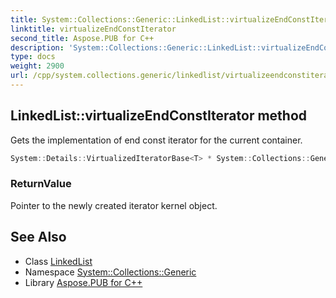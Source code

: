 ```yaml
---
title: System::Collections::Generic::LinkedList::virtualizeEndConstIterator method
linktitle: virtualizeEndConstIterator
second_title: Aspose.PUB for C++
description: 'System::Collections::Generic::LinkedList::virtualizeEndConstIterator method. Gets the implementation of end const iterator for the current container in C++.'
type: docs
weight: 2900
url: /cpp/system.collections.generic/linkedlist/virtualizeendconstiterator/
---
```

## LinkedList::virtualizeEndConstIterator method


Gets the implementation of end const iterator for the current container.

```cpp
System::Details::VirtualizedIteratorBase<T> * System::Collections::Generic::LinkedList<T>::virtualizeEndConstIterator() const override
```


### ReturnValue

Pointer to the newly created iterator kernel object.

## See Also

* Class [LinkedList](../)
* Namespace [System::Collections::Generic](../../)
* Library [Aspose.PUB for C++](../../../)
